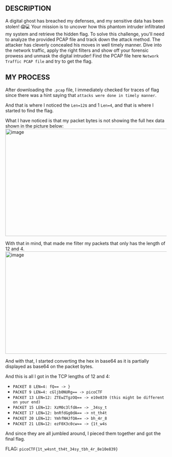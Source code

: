 ## DESCRIPTION
A digital ghost has breached my defenses, and my sensitive data has been stolen! 😱💻 Your mission is to uncover how this phantom intruder infiltrated my system and retrieve the hidden flag.
To solve this challenge, you'll need to analyze the provided PCAP file and track down the attack method. The attacker has cleverly concealed his moves in well timely manner. Dive into the network traffic, apply the right filters and show off your forensic prowess and unmask the digital intruder!
Find the PCAP file here `Network Traffic PCAP file` and try to get the flag.

## MY PROCESS
After downloading the `.pcap` file, I immediately checked for traces of flag since there was a hint saying that `attacks were done in timely manner`.

And that is where I noticed the `Len=12`s and 1 `Len=4`, and that is where I started to find the flag.

What I have noticed is that my packet bytes is not showing the full hex data shown in the picture below:
<img width="1365" height="335" alt="image" src="https://github.com/user-attachments/assets/8f40b789-cad1-4186-8355-3870bdb402a9" />

With that in mind, that made me filter my packets that only has the length of 12 and 4.
<img width="1365" height="319" alt="image" src="https://github.com/user-attachments/assets/76b547cd-3118-4e86-bca2-cd2862bbd347" />

And with that, I started converting the hex in base64 as it is partially displayed as base64 on the packet bytes.

And this is all I got in the TCP lengths of 12 and 4:
- `PACKET 8 LEN=4: fQ== -> }`
- `PACKET 9 LEN=4: cGljb0NURg== -> picoCTF`
- `PACKET 13 LEN=12: ZTEwZTgzOQ== -> e10e839 (this might be different on your end)`
- `PACKET 15 LEN=12: XzM0c3lfdA== -> _34sy_t`
- `PACKET 17 LEN=12: bnRfdGg0dA== -> nt_th4t`
- `PACKET 20 LEN=12: YmhfNHJfOA== -> bh_4r_8`
- `PACKET 21 LEN=12: ezF0X3c0cw== -> {1t_w4s`

And since they are all jumbled around, I pieced them together and got the final flag.

FLAG: `picoCTF{1t_w4snt_th4t_34sy_tbh_4r_8e10e839}`
